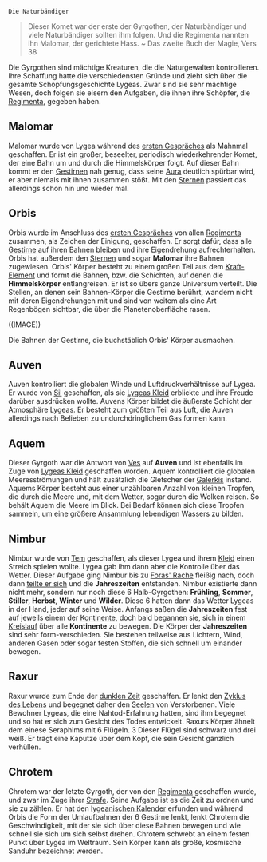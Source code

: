 	Die Naturbändiger

> Dieser Komet war der erste der Gyrgothen, der Naturbändiger und viele Naturbändiger sollten ihm folgen. Und die Regimenta nannten ihn Malomar, der gerichtete Hass.
> ~ Das zweite Buch der Magie, Vers 38

Die Gyrgothen sind mächtige Kreaturen, die die Naturgewalten kontrollieren. Ihre Schaffung hatte die verschiedensten Gründe und zieht sich über die gesamte Schöpfungsgeschichte Lygeas. Zwar sind sie sehr mächtige Wesen, doch folgen sie eisern den Aufgaben, die ihnen ihre Schöpfer, die [Regimenta](Die%20Regimenta), gegeben haben.
## Malomar
Malomar wurde von Lygea während des [ersten Gespräches](Das%20Erste%20Gespräch) als Mahnmal geschaffen. Er ist ein großer, beseelter, periodisch wiederkehrender Komet, der eine Bahn um und durch die Himmelskörper folgt.
Auf dieser Bahn kommt er den [Gestirnen](Die%20Himmelskörper) nah genug, dass seine [Aura](Die%20Seele#Die%20Aura) deutlich spürbar wird, er aber niemals mit ihnen zusammen stößt. Mit den [Sternen](Die%20Sterne) passiert das allerdings schon hin und wieder mal.
## Orbis
Orbis wurde im Anschluss des [ersten Gespräches](Das%20Erste%20Gespräch) von allen [Regimenta](Die%20Regimenta) zusammen, als Zeichen der Einigung, geschaffen. Er sorgt dafür, dass alle [Gestirne](Die%20Himmelskörper) auf ihren Bahnen bleiben und ihre Eigendrehung aufrechterhalten. Orbis hat außerdem den [Sternen](DIe%20Sterne) und sogar **Malomar** ihre Bahnen zugewiesen.
Orbis' Körper besteht zu einem großen Teil aus dem [Kraft-Element](Die%20Elemente) und formt die Bahnen, bzw. die Schichten, auf denen die **Himmelskörper** entlangreisen. Er ist so übers ganze Universum verteilt. Die Stellen, an denen sein Bahnen-Körper die Gestirne berührt, wandern nicht mit deren Eigendrehungen mit und sind von weitem als eine Art Regenbögen sichtbar, die über die Planetenoberfläche rasen.

((IMAGE))

Die Bahnen der Gestirne, die buchstäblich Orbis' Körper ausmachen.
## Auven
Auven kontrolliert die globalen Winde und Luftdruckverhältnisse auf Lygea. Er wurde von [Sil](Die%20Regimenta) geschaffen, als sie [Lygeas Kleid](Lygeas%20Kleid) erblickte und ihre Freude darüber ausdrücken wollte.
Auvens Körper bildet die äußerste Schicht der Atmosphäre Lygeas. Er besteht zum größten Teil aus Luft, die Auven allerdings nach Belieben zu undurchdringlichem Gas formen kann.
## Aquem
Dieser Gyrgoth war die Antwort von [Ves](Die%20Regimenta) auf **Auven** und ist ebenfalls im Zuge von [Lygeas Kleid](Lygeas%20Kleid) geschaffen worden. Aquem kontrolliert die globalen Meeresströmungen und hält zusätzlich die Gletscher der [Galerkis](Die%20Kontinente#Galerkis) instand.
Aquems Körper besteht aus einer unzählbaren Anzahl von kleinen Tropfen, die durch die Meere und, mit dem Wetter, sogar durch die Wolken reisen. So behält Aquem die Meere im Blick. Bei Bedarf können sich diese Tropfen sammeln, um eine größere Ansammlung lebendigen Wassers zu bilden.
## Nimbur
Nimbur wurde von [Tem](Die%20Regimenta) geschaffen, als dieser Lygea und ihrem [Kleid](Lygeas%20Kleid) einen Streich spielen wollte. Lygea gab ihm dann aber die Kontrolle über das Wetter. Dieser Aufgabe ging Nimbur bis zu [Foras' Rache](Foras'%20Rache) fleißig nach, doch dann [teilte er sich](Nimburs%20Teilung) und die **Jahreszeiten** entstanden.
Nimbur existierte dann nicht mehr, sondern nur noch diese 6 Halb-Gyrgothen: **Frühling**, **Sommer**, **Stiller**, **Herbst**, **Winter** und **Wilder**. Diese 6 hatten dann das Wetter Lygeas in der Hand, jeder auf seine Weise.
Anfangs saßen die **Jahreszeiten** fest auf jeweils einem der [Kontinente](Die%20Kontinente), doch bald begannen sie, sich in einem [Kreislauf](Der%20Kreislauf%20der%20Jahreszeiten) über alle **Kontinente** zu bewegen.
Die Körper der **Jahreszeiten** sind sehr form-verschieden. Sie bestehen teilweise aus Lichtern, Wind, anderen Gasen oder sogar festen Stoffen, die sich schnell um einander bewegen.
## Raxur
Raxur wurde zum Ende der [dunklen Zeit](Die%20Dunkle%20Zeit) geschaffen. Er lenkt den [Zyklus des Lebens](Der%20Zyklus%20des%20Lebens) und begegnet daher den [Seelen](Die%20Seele) von Verstorbenen. Viele Bewohner Lygeas, die eine Nahtod-Erfahrung hatten, sind ihm begegnet und so hat er sich zum Gesicht des Todes entwickelt.
Raxurs Körper ähnelt dem einese Seraphims mit 6 Flügeln. 3 Dieser Flügel sind schwarz und drei weiß. Er trägt eine Kaputze über dem Kopf, die sein Gesicht gänzlich verhüllen.
## Chrotem
Chrotem war der letzte Gyrgoth, der von den [Regimenta](Die%20Regimenta) geschaffen wurde, und zwar im Zuge ihrer [Strafe](Die%20Strafe%20der%20Regimenta). Seine Aufgabe ist es die Zeit zu ordnen und sie zu zählen. Er hat den [lygeanischen Kalender](Der%20Lygeanische%20Kalender) erfunden und während Orbis die Form der Umlaufbahnen der 6 Gestirne lenkt, lenkt Chrotem die Geschwindigkeit, mit der sie sich über diese Bahnen bewegen und wie schnell sie sich um sich selbst drehen.
Chrotem schwebt an einem festen Punkt über Lygea im Weltraum. Sein Körper kann als große, kosmische Sanduhr bezeichnet werden.
